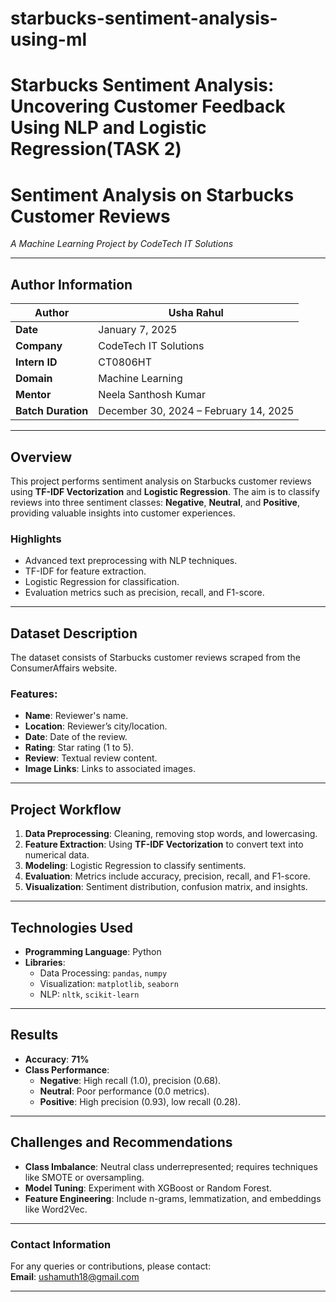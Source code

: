 # starbucks-sentiment-analysis-using-ml
# Starbucks Sentiment Analysis: Uncovering Customer Feedback Using NLP and Logistic Regression(TASK 2)

# **Sentiment Analysis on Starbucks Customer Reviews**  
*A Machine Learning Project by CodeTech IT Solutions*

---

## **Author Information**  
| **Author**        | **Usha Rahul**              |  
|--------------------|-----------------------------|  
| **Date**          | January 7, 2025            |  
| **Company**       | CodeTech IT Solutions      |  
| **Intern ID**     | CT0806HT                   |  
| **Domain**        | Machine Learning           |  
| **Mentor**        | Neela Santhosh Kumar       |  
| **Batch Duration**| December 30, 2024 – February 14, 2025 |  

---

## **Overview**  
This project performs sentiment analysis on Starbucks customer reviews using **TF-IDF Vectorization** and **Logistic Regression**. The aim is to classify reviews into three sentiment classes: **Negative**, **Neutral**, and **Positive**, providing valuable insights into customer experiences.  

### **Highlights**  
- Advanced text preprocessing with NLP techniques.  
- TF-IDF for feature extraction.  
- Logistic Regression for classification.  
- Evaluation metrics such as precision, recall, and F1-score.  

---

## **Dataset Description**  
The dataset consists of Starbucks customer reviews scraped from the ConsumerAffairs website.  

### **Features:**  
- **Name**: Reviewer's name.  
- **Location**: Reviewer’s city/location.  
- **Date**: Date of the review.  
- **Rating**: Star rating (1 to 5).  
- **Review**: Textual review content.  
- **Image Links**: Links to associated images.  

---

## **Project Workflow**  
1. **Data Preprocessing**: Cleaning, removing stop words, and lowercasing.  
2. **Feature Extraction**: Using **TF-IDF Vectorization** to convert text into numerical data.  
3. **Modeling**: Logistic Regression to classify sentiments.  
4. **Evaluation**: Metrics include accuracy, precision, recall, and F1-score.  
5. **Visualization**: Sentiment distribution, confusion matrix, and insights.  

---

## **Technologies Used**  
- **Programming Language**: Python  
- **Libraries**:  
  - Data Processing: `pandas`, `numpy`  
  - Visualization: `matplotlib`, `seaborn`  
  - NLP: `nltk`, `scikit-learn`  

---

## **Results**  
- **Accuracy**: **71%**  
- **Class Performance**:  
  - **Negative**: High recall (1.0), precision (0.68).  
  - **Neutral**: Poor performance (0.0 metrics).  
  - **Positive**: High precision (0.93), low recall (0.28).  

---

## **Challenges and Recommendations**  
- **Class Imbalance**: Neutral class underrepresented; requires techniques like SMOTE or oversampling.  
- **Model Tuning**: Experiment with XGBoost or Random Forest.  
- **Feature Engineering**: Include n-grams, lemmatization, and embeddings like Word2Vec.  

---



### **Contact Information**  
For any queries or contributions, please contact:  
**Email**: ushamuth18@gmail.com  

---

